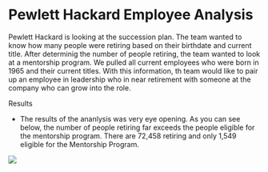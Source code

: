 # Pewlett Hackard Employee Analysis

Pewlett Hackard is looking at the succession plan.  The team wanted to know how many people were retiring based on their birthdate and current title.  After determinig the number of people retiring, the team wanted to look at a mentorship program.  We pulled all current employees who were born in 1965 and their current titles.  With this information, th team would like to pair up an employee in leadership who in near retirement with someone at the company who can grow into the role.

Results
- The results of the ananlysis was very eye opening.  As you can see below, the number of people retiring far exceeds the people eligible for the mentorship program.  There are 72,458 retiring and only 1,549 eligible for the Mentorship Program.

![](/Retirement_Image.png) 
